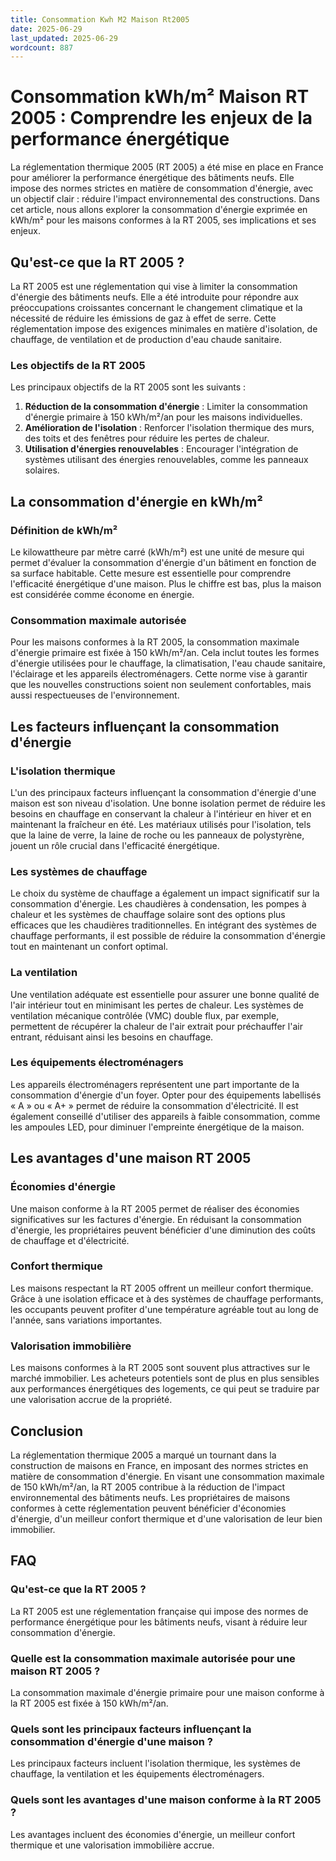 ```yaml
---
title: Consommation Kwh M2 Maison Rt2005
date: 2025-06-29
last_updated: 2025-06-29
wordcount: 887
---
```


# Consommation kWh/m² Maison RT 2005 : Comprendre les enjeux de la performance énergétique

La réglementation thermique 2005 (RT 2005) a été mise en place en France pour améliorer la performance énergétique des bâtiments neufs. Elle impose des normes strictes en matière de consommation d'énergie, avec un objectif clair : réduire l'impact environnemental des constructions. Dans cet article, nous allons explorer la consommation d'énergie exprimée en kWh/m² pour les maisons conformes à la RT 2005, ses implications et ses enjeux.

## Qu'est-ce que la RT 2005 ?

La RT 2005 est une réglementation qui vise à limiter la consommation d'énergie des bâtiments neufs. Elle a été introduite pour répondre aux préoccupations croissantes concernant le changement climatique et la nécessité de réduire les émissions de gaz à effet de serre. Cette réglementation impose des exigences minimales en matière d'isolation, de chauffage, de ventilation et de production d'eau chaude sanitaire.

### Les objectifs de la RT 2005

Les principaux objectifs de la RT 2005 sont les suivants :

1. **Réduction de la consommation d'énergie** : Limiter la consommation d'énergie primaire à 150 kWh/m²/an pour les maisons individuelles.
2. **Amélioration de l'isolation** : Renforcer l'isolation thermique des murs, des toits et des fenêtres pour réduire les pertes de chaleur.
3. **Utilisation d'énergies renouvelables** : Encourager l'intégration de systèmes utilisant des énergies renouvelables, comme les panneaux solaires.

## La consommation d'énergie en kWh/m²

### Définition de kWh/m²

Le kilowattheure par mètre carré (kWh/m²) est une unité de mesure qui permet d'évaluer la consommation d'énergie d'un bâtiment en fonction de sa surface habitable. Cette mesure est essentielle pour comprendre l'efficacité énergétique d'une maison. Plus le chiffre est bas, plus la maison est considérée comme économe en énergie.

### Consommation maximale autorisée

Pour les maisons conformes à la RT 2005, la consommation maximale d'énergie primaire est fixée à 150 kWh/m²/an. Cela inclut toutes les formes d'énergie utilisées pour le chauffage, la climatisation, l'eau chaude sanitaire, l'éclairage et les appareils électroménagers. Cette norme vise à garantir que les nouvelles constructions soient non seulement confortables, mais aussi respectueuses de l'environnement.

## Les facteurs influençant la consommation d'énergie

### L'isolation thermique

L'un des principaux facteurs influençant la consommation d'énergie d'une maison est son niveau d'isolation. Une bonne isolation permet de réduire les besoins en chauffage en conservant la chaleur à l'intérieur en hiver et en maintenant la fraîcheur en été. Les matériaux utilisés pour l'isolation, tels que la laine de verre, la laine de roche ou les panneaux de polystyrène, jouent un rôle crucial dans l'efficacité énergétique.

### Les systèmes de chauffage

Le choix du système de chauffage a également un impact significatif sur la consommation d'énergie. Les chaudières à condensation, les pompes à chaleur et les systèmes de chauffage solaire sont des options plus efficaces que les chaudières traditionnelles. En intégrant des systèmes de chauffage performants, il est possible de réduire la consommation d'énergie tout en maintenant un confort optimal.

### La ventilation

Une ventilation adéquate est essentielle pour assurer une bonne qualité de l'air intérieur tout en minimisant les pertes de chaleur. Les systèmes de ventilation mécanique contrôlée (VMC) double flux, par exemple, permettent de récupérer la chaleur de l'air extrait pour préchauffer l'air entrant, réduisant ainsi les besoins en chauffage.

### Les équipements électroménagers

Les appareils électroménagers représentent une part importante de la consommation d'énergie d'un foyer. Opter pour des équipements labellisés « A » ou « A+ » permet de réduire la consommation d'électricité. Il est également conseillé d'utiliser des appareils à faible consommation, comme les ampoules LED, pour diminuer l'empreinte énergétique de la maison.

## Les avantages d'une maison RT 2005

### Économies d'énergie

Une maison conforme à la RT 2005 permet de réaliser des économies significatives sur les factures d'énergie. En réduisant la consommation d'énergie, les propriétaires peuvent bénéficier d'une diminution des coûts de chauffage et d'électricité.

### Confort thermique

Les maisons respectant la RT 2005 offrent un meilleur confort thermique. Grâce à une isolation efficace et à des systèmes de chauffage performants, les occupants peuvent profiter d'une température agréable tout au long de l'année, sans variations importantes.

### Valorisation immobilière

Les maisons conformes à la RT 2005 sont souvent plus attractives sur le marché immobilier. Les acheteurs potentiels sont de plus en plus sensibles aux performances énergétiques des logements, ce qui peut se traduire par une valorisation accrue de la propriété.

## Conclusion

La réglementation thermique 2005 a marqué un tournant dans la construction de maisons en France, en imposant des normes strictes en matière de consommation d'énergie. En visant une consommation maximale de 150 kWh/m²/an, la RT 2005 contribue à la réduction de l'impact environnemental des bâtiments neufs. Les propriétaires de maisons conformes à cette réglementation peuvent bénéficier d'économies d'énergie, d'un meilleur confort thermique et d'une valorisation de leur bien immobilier.

## FAQ

### Qu'est-ce que la RT 2005 ?

La RT 2005 est une réglementation française qui impose des normes de performance énergétique pour les bâtiments neufs, visant à réduire leur consommation d'énergie.

### Quelle est la consommation maximale autorisée pour une maison RT 2005 ?

La consommation maximale d'énergie primaire pour une maison conforme à la RT 2005 est fixée à 150 kWh/m²/an.

### Quels sont les principaux facteurs influençant la consommation d'énergie d'une maison ?

Les principaux facteurs incluent l'isolation thermique, les systèmes de chauffage, la ventilation et les équipements électroménagers.

### Quels sont les avantages d'une maison conforme à la RT 2005 ?

Les avantages incluent des économies d'énergie, un meilleur confort thermique et une valorisation immobilière accrue.
